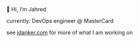 👋 Hi, I’m Jahred

currently: DevOps engineer @ MasterCard  

see [jdanker.com](jdanker.com) for more of what I am working on

<!---
jdanker/jdanker is a ✨ special ✨ repository because its `README.md` (this file) appears on your GitHub profile.
You can click the Preview link to take a look at your changes.
--->
